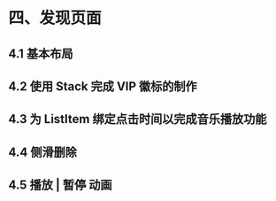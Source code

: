 # 四、发现页面

## 4.1 基本布局



## 4.2 使用 Stack 完成 VIP 徽标的制作



## 4.3 为 ListItem 绑定点击时间以完成音乐播放功能



## 4.4 侧滑删除



## 4.5 播放 | 暂停 动画